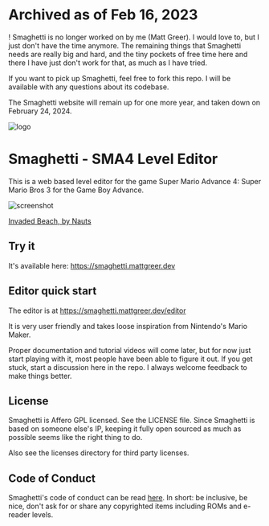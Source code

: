 # Archived as of Feb 16, 2023
!
Smaghetti is no longer worked on by me (Matt Greer). I would love to, but I just don't have the time anymore.
The remaining things that Smaghetti needs are really big and hard, and the tiny pockets of free time here and
there I have just don't work for that, as much as I have tried.

If you want to pick up Smaghetti, feel free to fork this repo. I will be available with any questions about its codebase.

The Smaghetti website will remain up for one more year, and taken down on February 24, 2024.

![logo](https://github.com/city41/smaghetti/blob/main/illustrations/logo_140.png?raw=true)

# Smaghetti - SMA4 Level Editor

This is a web based level editor for the game Super Mario Advance 4: Super Mario Bros 3 for the Game Boy Advance.

![screenshot](https://github.com/city41/smaghetti/blob/main/screenshotCropped.png?raw=true)

[Invaded Beach, by Nauts](https://smaghetti.mattgreer.dev/editor/HTCbl1q6/Invaded-Beach/)

## Try it

It's available here: https://smaghetti.mattgreer.dev

## Editor quick start

The editor is at https://smaghetti.mattgreer.dev/editor

It is very user friendly and takes loose inspiration from Nintendo's Mario Maker.

Proper documentation and tutorial videos will come later, but for now just start playing with it, most people have been able to figure it out. If you get stuck, start a discussion here in the repo. I always welcome feedback to make things better.

## License

Smaghetti is Affero GPL licensed. See the LICENSE file. Since Smaghetti is based on someone else's IP, keeping it fully open sourced as much as possible seems like the right thing to do.

Also see the licenses directory for third party licenses.

## Code of Conduct

Smaghetti's code of conduct can be read [here](https://github.com/city41/smaghetti/blob/main/CODE_OF_CONDUCT.md). In short: be inclusive, be nice, don't ask for or share any copyrighted items including ROMs and e-reader levels.
